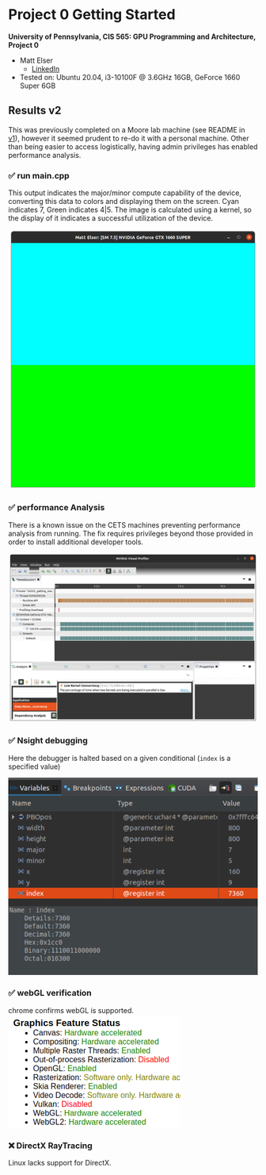 Project 0 Getting Started
====================

**University of Pennsylvania, CIS 565: GPU Programming and Architecture, Project 0**

* Matt Elser
  * [LinkedIn](https://www.linkedin.com/in/matt-elser-97b8151ba/)
* Tested on: Ubuntu 20.04, i3-10100F @ 3.6GHz 16GB, GeForce 1660 Super 6GB

## Results v2
This was previously completed on a Moore lab machine (see README in 
[v1](https://github.com/mattelser/Project0-Getting-Started/tree/e4d7c4977a13c450ca0db52ff8e1ea44a6f5f6d7)),
however it seemed prudent to re-do it with a personal machine. Other than being easier to access 
logistically, having admin privileges has enabled performance analysis. 

### ✅ run main.cpp
This output indicates the major/minor compute capability of the device, converting this data 
to colors and displaying them on the screen. Cyan indicates 7, Green indicates 4|5. The image 
is calculated using a kernel, so the display of it indicates a successful utilization of the device. 

![main.cpp output](images/step_3_1_1_screenshot.png)
### ✅ performance Analysis
There is a known issue on the CETS machines preventing performance analysis from running. 
The fix requires privileges beyond those provided in order to install additional developer 
tools.

![sad mac from wikimedia commons](images/step3_1_2_visual_profiler.png)
### ✅ Nsight debugging
Here the debugger is halted based on a given conditional (`index` is a specified value)

![debugger example](images/step3_1_3_screenshot.png)

### ✅ webGL verification
chrome confirms webGL is supported. 
![webGL verification](images/webGL_verification.png)

### ❌ DirectX RayTracing
Linux lacks support for DirectX.  


